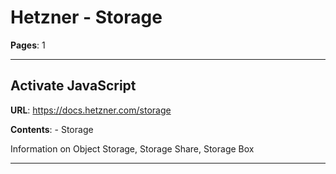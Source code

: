 # Hetzner - Storage

**Pages**: 1

---

## Activate JavaScript

**URL**: https://docs.hetzner.com/storage

**Contents**:
    - Storage

Information on Object Storage, Storage Share, Storage Box

---
